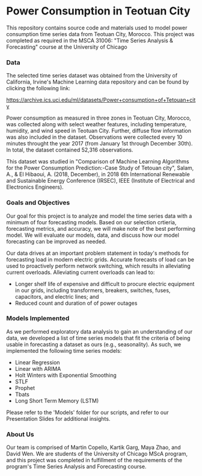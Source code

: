 # Power Consumption in Teotuan City

This repository contains source code and materials used to model power consumption 
time series data from Teotuan City, Morocco. This project was completed as required
in the MSCA 31006: "Time Series Analysis & Forecasting" course at the University of Chicago


### Data

The selected time series dataset was obtained from the University of California, Irvine's Machine Learning data repository
and can be found by clicking the following link:

https://archive.ics.uci.edu/ml/datasets/Power+consumption+of+Tetouan+city

Power consumption as measured in three zones in Teotuan City, Morocco, was collected along with 
select weather features, including temperature, humidity, and wind speed in Teotuan City. Further, 
diffuse flow information was also included in the dataset. Observations were collected every 10 
minutes throught the year 2017 (from January 1st through December 30th). In total, the dataset 
contained 52,316 observations. 

This dataset was studied in 
"Comparison of Machine Learning Algorithms for the Power Consumption Prediction:-Case Study of Tetouan city",
Salam, A., & El Hibaoui, A. (2018, December), in 2018 6th International Renewable and Sustainable 
Energy Conference (IRSEC), IEEE (Institute of Electrical and Electronics Engineers).


### Goals and Objectives

Our goal for this project is to analyze and model the time series data with a minimum
of four forecasting models. Based on our selection crtieria, forecasting metrics, and accuracy, we will make note of the best performing model. We will evaluate our models, data,
and discuss how our model forecasting can be improved as needed.

Our data drives at an important problem statement in today's methods for forecasting load
in modern electric grids. Accurate forecasts of load can be used to proactively perform network switching, which results in alleviating current overloads. Alleviating current overloads can lead to:

* Longer shelf life of expensive and difficult to procure electric equipment in our grids, including transformers, breakers, switches, fuses, capacitors, and electric lines; and
*  Reduced count and duration of of power outages


### Models Implemented

As we performed exploratory data analysis to gain an understanding of our data, we developed a list of time series models that fit the criteria of being usable in forecasting a dataset as ours (e.g., seasonality). As such, we implemented the following time series models:

* Linear Regression
* Linear with ARIMA
* Holt Winters with Exponential Smoothing 
* STLF
* Prophet
* Tbats
* Long Short Term Memory (LSTM)

Please refer to the 'Models' folder for our scripts, and refer to our Presentation Slides for additional insights.
### About Us

Our team is comprised of Martin Copello, Kartik Garg, Maya Zhao, and David Wen. We are students of the University of Chicago MScA program, and this project was completed in fulfillment of the requirements of the program's Time Series Analysis and Forecasting course.
